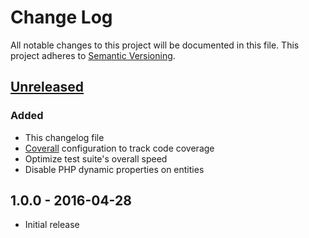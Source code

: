 # Change Log

All notable changes to this project will be documented in this file. This project adheres to [Semantic Versioning](http://semver.org/).

## [Unreleased](https://github.com/mickaelvieira/CollectionJson/compare/1.0.0...1.1.0)

### Added

- This changelog file
- [Coverall](http://coveralls.io/) configuration to track code coverage 
- Optimize test suite's overall speed
- Disable PHP dynamic properties on entities

## 1.0.0 - 2016-04-28

- Initial release
